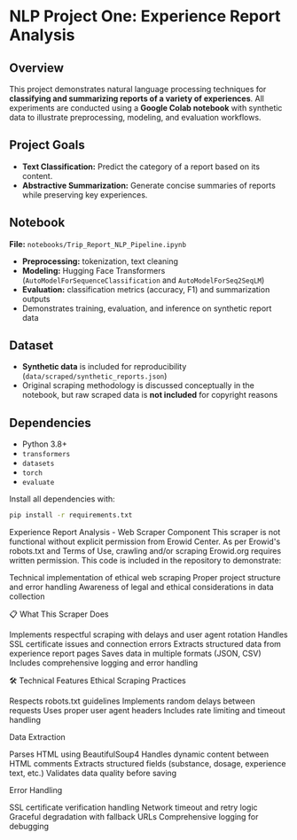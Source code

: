 # NLP Project One: Experience Report Analysis

## Overview
This project demonstrates natural language processing techniques for **classifying and summarizing reports of a variety of experiences**. All experiments are conducted using a **Google Colab notebook** with synthetic data to illustrate preprocessing, modeling, and evaluation workflows.

## Project Goals
- **Text Classification:** Predict the category of a report based on its content.  
- **Abstractive Summarization:** Generate concise summaries of reports while preserving key experiences.  

## Notebook
**File:** `notebooks/Trip_Report_NLP_Pipeline.ipynb`  

- **Preprocessing:** tokenization, text cleaning  
- **Modeling:** Hugging Face Transformers (`AutoModelForSequenceClassification` and `AutoModelForSeq2SeqLM`)  
- **Evaluation:** classification metrics (accuracy, F1) and summarization outputs  
- Demonstrates training, evaluation, and inference on synthetic report data

## Dataset
- **Synthetic data** is included for reproducibility (`data/scraped/synthetic_reports.json`)  
- Original scraping methodology is discussed conceptually in the notebook, but raw scraped data is **not included** for copyright reasons  

## Dependencies
- Python 3.8+  
- `transformers`  
- `datasets`  
- `torch`  
- `evaluate`  

Install all dependencies with:

```bash
pip install -r requirements.txt
```

Experience Report Analysis - Web Scraper Component
This scraper is not functional without explicit permission from Erowid Center.
As per Erowid's robots.txt and Terms of Use, crawling and/or scraping Erowid.org requires written permission. This code is included in the repository to demonstrate:

Technical implementation of ethical web scraping
Proper project structure and error handling
Awareness of legal and ethical considerations in data collection

📋 What This Scraper Does

Implements respectful scraping with delays and user agent rotation
Handles SSL certificate issues and connection errors
Extracts structured data from experience report pages
Saves data in multiple formats (JSON, CSV)
Includes comprehensive logging and error handling

🛠️ Technical Features
Ethical Scraping Practices

Respects robots.txt guidelines
Implements random delays between requests
Uses proper user agent headers
Includes rate limiting and timeout handling

Data Extraction

Parses HTML using BeautifulSoup4
Handles dynamic content between HTML comments
Extracts structured fields (substance, dosage, experience text, etc.)
Validates data quality before saving

Error Handling

SSL certificate verification handling
Network timeout and retry logic
Graceful degradation with fallback URLs
Comprehensive logging for debugging
